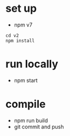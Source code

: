 #  set up 

- npm v7
```
cd v2
npm install
``` 

#  run locally
- npm start


#  compile
- npm run build
- git commit and push
